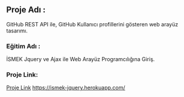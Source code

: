 ## Proje Adı :
GitHub REST API ile, GitHub Kullanıcı profillerini gösteren web arayüz tasarımı.

### Eğitim Adı :
İSMEK Jquery ve Ajax ile Web Arayüz Programcılığına Giriş.

### Proje Link:
[Proje Link](https://ismek-jquery.herokuapp.com/)
https://ismek-jquery.herokuapp.com/
